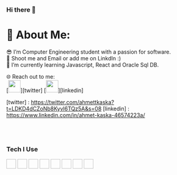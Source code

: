### Hi there 👋

<h1>💫 About Me:</h1>
😎 I’m Computer Engineering student with a passion for software.<br>
🤝 Shoot me and Email or add me on LinkdIn :)<br>
🌱 I’m currently learning Javascript, React and Oracle Sql DB.<br>


🌐 Reach out to me:<br>
[<img height="32" width="32" src="https://unpkg.com/simple-icons@v8/icons/twitter.svg" style="color:blue"/>][twitter]
[<img height="32" width="32" src="https://unpkg.com/simple-icons@v8/icons/linkedin.svg" />][linkedin]

[twitter] : https://twitter.com/ahmettkaska?t=LDKD4dCZoNb8Kyvl6TQz5A&s=08
[linkedin] : https://www.linkedin.com/in/ahmet-kaska-46574223a/
 
<br>
<br>

<h3>Tech I Use</h3>

<img source="https://raw.githubusercontent.com/github/explore/80688e429a7d4ef2fca1e82350fe8e3517d3494d/topics/html/html.png" width="25" height="25">
<img source="https://raw.githubusercontent.com/github/explore/80688e429a7d4ef2fca1e82350fe8e3517d3494d/topics/css/css.png" width="25" height="25">
<img source="https://raw.githubusercontent.com/github/explore/80688e429a7d4ef2fca1e82350fe8e3517d3494d/topics/javascript/javascript.png" width="25" height="25">
<img source="https://raw.githubusercontent.com/github/explore/80688e429a7d4ef2fca1e82350fe8e3517d3494d/topics/react/react.png" width="25" height="25">
<img source="https://raw.githubusercontent.com/github/explore/80688e429a7d4ef2fca1e82350fe8e3517d3494d/topics/java/java.png" width="25" height="25">
<img source="https://raw.githubusercontent.com/github/explore/80688e429a7d4ef2fca1e82350fe8e3517d3494d/topics/python/python.png" width="25" height="25">
<img source="https://raw.githubusercontent.com/github/explore/80688e429a7d4ef2fca1e82350fe8e3517d3494d/topics/c/c.png" width="25" height="25">
<img source="https://raw.githubusercontent.com/github/explore/80688e429a7d4ef2fca1e82350fe8e3517d3494d/topics/sql/sql.png" width="25" height="25">






